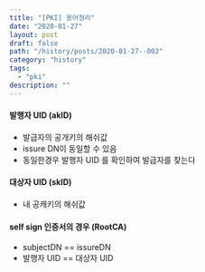 ```yaml
---
title: "[PKI] 용어정리"
date: "2020-01-27"
layout: post
draft: false
path: "/history/posts/2020-01-27--002"
category: "history"
tags:
  - "pki"
description: ""
---
```


#### 발행자 UID (akID)
- 발급자의 공개키의 해쉬값
- issure DN이 동일할 수 있음
- 동일한경우 발행자 UID 를 확인하여 발급자를 찾는다

#### 대상자 UID (skID)
- 내 공캐키의 해쉬값

#### self sign 인증서의 경우 (RootCA)
- subjectDN == issureDN
- 발행자 UID == 대상자 UID
